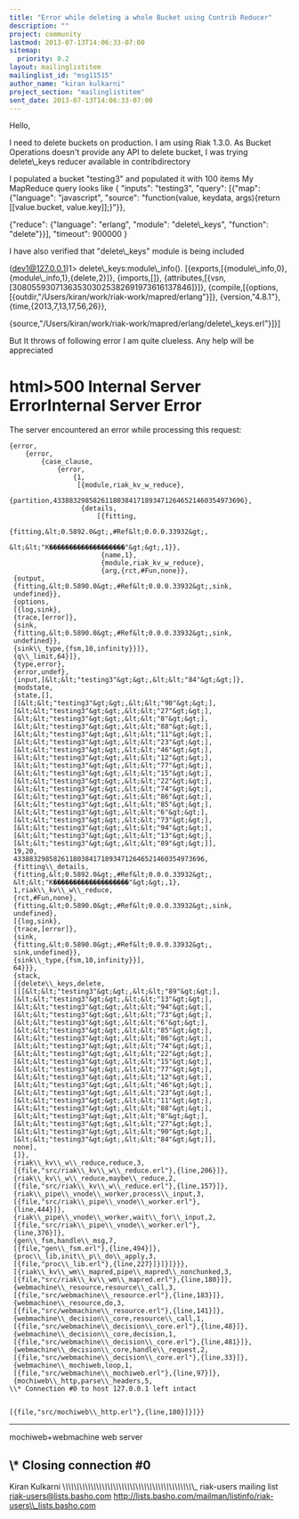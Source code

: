 ```yaml
---
title: "Error while deleting a whole Bucket using Contrib Reducer"
description: ""
project: community
lastmod: 2013-07-13T14:06:33-07:00
sitemap:
  priority: 0.2
layout: mailinglistitem
mailinglist_id: "msg11515"
author_name: "kiran kulkarni"
project_section: "mailinglistitem"
sent_date: 2013-07-13T14:06:33-07:00
---
```



Hello,

I need to delete buckets on production. I am using Riak 1.3.0. As Bucket
Operations
doesn't
provide any API to delete bucket, I was trying delete\\_keys reducer
available in 
contribdirectory

I populated a bucket "testing3" and populated it with 100 items
My MapReduce query looks like
{
 "inputs": "testing3",
 "query": [{"map": {"language": "javascript",
 "source": "function(value, keydata, args){return
[[value.bucket, value.key]];}"}},

 {"reduce": {"language": "erlang",
 "module": "delete\\_keys",
 "function": "delete"}}],
 "timeout": 900000
}

I have also verified that "delete\\_keys" module is being included

(dev1@127.0.0.1)1&gt; delete\\_keys:module\\_info().
[{exports,[{module\\_info,0},{module\\_info,1},{delete,2}]},
 {imports,[]},
 {attributes,[{vsn,[308055930713635303025382691973616137846]}]},
 {compile,[{options,[{outdir,"/Users/kiran/work/riak-work/mapred/erlang"}]},
 {version,"4.8.1"},
 {time,{2013,7,13,17,56,26}},

 {source,"/Users/kiran/work/riak-work/mapred/erlang/delete\\_keys.erl"}]}]

But It throws of following error I am quite clueless. Any help will be
appreciated

html&gt;500 Internal Server
ErrorInternal Server Error
=====================

The server
encountered an error while processing this request:  

```
{error,
    {error,
        {case_clause,
            {error,
                {1,
                 [{module,riak_kv_w_reduce},

{partition,433883298582611803841718934712646521460354973696},
                  {details,
                      [{fitting,
                           {fitting,&lt;0.5892.0&gt;,#Ref&lt;0.0.0.33932&gt;,
                               &lt;&lt;"K�������������������"&gt;&gt;,1}},
                       {name,1},
                       {module,riak_kv_w_reduce},
                       {arg,{rct,#Fun,none}},
 {output,
 {fitting,&lt;0.5890.0&gt;,#Ref&lt;0.0.0.33932&gt;,sink,
 undefined}},
 {options,
 [{log,sink},
 {trace,[error]},
 {sink,
 {fitting,&lt;0.5890.0&gt;,#Ref&lt;0.0.0.33932&gt;,sink,
 undefined}},
 {sink\\_type,{fsm,10,infinity}}]},
 {q\\_limit,64}]},
 {type,error},
 {error,undef},
 {input,[&lt;&lt;"testing3"&gt;&gt;,&lt;&lt;"84"&gt;&gt;]},
 {modstate,
 {state,[],
 [[&lt;&lt;"testing3"&gt;&gt;,&lt;&lt;"90"&gt;&gt;],
 [&lt;&lt;"testing3"&gt;&gt;,&lt;&lt;"27"&gt;&gt;],
 [&lt;&lt;"testing3"&gt;&gt;,&lt;&lt;"8"&gt;&gt;],
 [&lt;&lt;"testing3"&gt;&gt;,&lt;&lt;"88"&gt;&gt;],
 [&lt;&lt;"testing3"&gt;&gt;,&lt;&lt;"11"&gt;&gt;],
 [&lt;&lt;"testing3"&gt;&gt;,&lt;&lt;"23"&gt;&gt;],
 [&lt;&lt;"testing3"&gt;&gt;,&lt;&lt;"46"&gt;&gt;],
 [&lt;&lt;"testing3"&gt;&gt;,&lt;&lt;"12"&gt;&gt;],
 [&lt;&lt;"testing3"&gt;&gt;,&lt;&lt;"77"&gt;&gt;],
 [&lt;&lt;"testing3"&gt;&gt;,&lt;&lt;"15"&gt;&gt;],
 [&lt;&lt;"testing3"&gt;&gt;,&lt;&lt;"22"&gt;&gt;],
 [&lt;&lt;"testing3"&gt;&gt;,&lt;&lt;"74"&gt;&gt;],
 [&lt;&lt;"testing3"&gt;&gt;,&lt;&lt;"86"&gt;&gt;],
 [&lt;&lt;"testing3"&gt;&gt;,&lt;&lt;"85"&gt;&gt;],
 [&lt;&lt;"testing3"&gt;&gt;,&lt;&lt;"6"&gt;&gt;],
 [&lt;&lt;"testing3"&gt;&gt;,&lt;&lt;"73"&gt;&gt;],
 [&lt;&lt;"testing3"&gt;&gt;,&lt;&lt;"94"&gt;&gt;],
 [&lt;&lt;"testing3"&gt;&gt;,&lt;&lt;"13"&gt;&gt;],
 [&lt;&lt;"testing3"&gt;&gt;,&lt;&lt;"89"&gt;&gt;]],
 19,20,
 433883298582611803841718934712646521460354973696,
 {fitting\\_details,
 {fitting,&lt;0.5892.0&gt;,#Ref&lt;0.0.0.33932&gt;,
 &lt;&lt;"K�������������������"&gt;&gt;,1},
 1,riak\\_kv\\_w\\_reduce,
 {rct,#Fun,none},
 {fitting,&lt;0.5890.0&gt;,#Ref&lt;0.0.0.33932&gt;,sink,
 undefined},
 [{log,sink},
 {trace,[error]},
 {sink,
 {fitting,&lt;0.5890.0&gt;,#Ref&lt;0.0.0.33932&gt;,
 sink,undefined}},
 {sink\\_type,{fsm,10,infinity}}],
 64}}},
 {stack,
 [{delete\\_keys,delete,
 [[[&lt;&lt;"testing3"&gt;&gt;,&lt;&lt;"89"&gt;&gt;],
 [&lt;&lt;"testing3"&gt;&gt;,&lt;&lt;"13"&gt;&gt;],
 [&lt;&lt;"testing3"&gt;&gt;,&lt;&lt;"94"&gt;&gt;],
 [&lt;&lt;"testing3"&gt;&gt;,&lt;&lt;"73"&gt;&gt;],
 [&lt;&lt;"testing3"&gt;&gt;,&lt;&lt;"6"&gt;&gt;],
 [&lt;&lt;"testing3"&gt;&gt;,&lt;&lt;"85"&gt;&gt;],
 [&lt;&lt;"testing3"&gt;&gt;,&lt;&lt;"86"&gt;&gt;],
 [&lt;&lt;"testing3"&gt;&gt;,&lt;&lt;"74"&gt;&gt;],
 [&lt;&lt;"testing3"&gt;&gt;,&lt;&lt;"22"&gt;&gt;],
 [&lt;&lt;"testing3"&gt;&gt;,&lt;&lt;"15"&gt;&gt;],
 [&lt;&lt;"testing3"&gt;&gt;,&lt;&lt;"77"&gt;&gt;],
 [&lt;&lt;"testing3"&gt;&gt;,&lt;&lt;"12"&gt;&gt;],
 [&lt;&lt;"testing3"&gt;&gt;,&lt;&lt;"46"&gt;&gt;],
 [&lt;&lt;"testing3"&gt;&gt;,&lt;&lt;"23"&gt;&gt;],
 [&lt;&lt;"testing3"&gt;&gt;,&lt;&lt;"11"&gt;&gt;],
 [&lt;&lt;"testing3"&gt;&gt;,&lt;&lt;"88"&gt;&gt;],
 [&lt;&lt;"testing3"&gt;&gt;,&lt;&lt;"8"&gt;&gt;],
 [&lt;&lt;"testing3"&gt;&gt;,&lt;&lt;"27"&gt;&gt;],
 [&lt;&lt;"testing3"&gt;&gt;,&lt;&lt;"90"&gt;&gt;],
 [&lt;&lt;"testing3"&gt;&gt;,&lt;&lt;"84"&gt;&gt;]],
 none],
 []},
 {riak\\_kv\\_w\\_reduce,reduce,3,
 [{file,"src/riak\\_kv\\_w\\_reduce.erl"},{line,206}]},
 {riak\\_kv\\_w\\_reduce,maybe\\_reduce,2,
 [{file,"src/riak\\_kv\\_w\\_reduce.erl"},{line,157}]},
 {riak\\_pipe\\_vnode\\_worker,process\\_input,3,
 [{file,"src/riak\\_pipe\\_vnode\\_worker.erl"},
 {line,444}]},
 {riak\\_pipe\\_vnode\\_worker,wait\\_for\\_input,2,
 [{file,"src/riak\\_pipe\\_vnode\\_worker.erl"},
 {line,376}]},
 {gen\\_fsm,handle\\_msg,7,
 [{file,"gen\\_fsm.erl"},{line,494}]},
 {proc\\_lib,init\\_p\\_do\\_apply,3,
 [{file,"proc\\_lib.erl"},{line,227}]}]}]}}},
 [{riak\\_kv\\_wm\\_mapred,pipe\\_mapred\\_nonchunked,3,
 [{file,"src/riak\\_kv\\_wm\\_mapred.erl"},{line,180}]},
 {webmachine\\_resource,resource\\_call,3,
 [{file,"src/webmachine\\_resource.erl"},{line,183}]},
 {webmachine\\_resource,do,3,
 [{file,"src/webmachine\\_resource.erl"},{line,141}]},
 {webmachine\\_decision\\_core,resource\\_call,1,
 [{file,"src/webmachine\\_decision\\_core.erl"},{line,48}]},
 {webmachine\\_decision\\_core,decision,1,
 [{file,"src/webmachine\\_decision\\_core.erl"},{line,481}]},
 {webmachine\\_decision\\_core,handle\\_request,2,
 [{file,"src/webmachine\\_decision\\_core.erl"},{line,33}]},
 {webmachine\\_mochiweb,loop,1,
 [{file,"src/webmachine\\_mochiweb.erl"},{line,97}]},
 {mochiweb\\_http,parse\\_headers,5,
\\* Connection #0 to host 127.0.0.1 left intact

 
[{file,"src/mochiweb\\_http.erl"},{line,180}]}]}}
```


---

mochiweb+webmachine
web server

\\* Closing connection #0
-- 
Kiran Kulkarni
\\_\\_\\_\\_\\_\\_\\_\\_\\_\\_\\_\\_\\_\\_\\_\\_\\_\\_\\_\\_\\_\\_\\_\\_\\_\\_\\_\\_\\_\\_\\_\\_\\_\\_\\_\\_\\_\\_\\_\\_\\_\\_\\_\\_\\_\\_\\_
riak-users mailing list
riak-users@lists.basho.com
http://lists.basho.com/mailman/listinfo/riak-users\\_lists.basho.com

